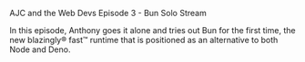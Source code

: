 AJC and the Web Devs Episode 3 - Bun Solo Stream

In this episode, Anthony goes it alone and tries out Bun for the first time, the new blazingly® fast™ runtime that is positioned as an alternative to both Node and Deno.
